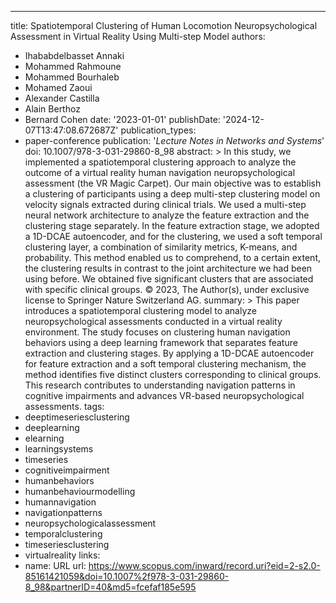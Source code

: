 ---
title: Spatiotemporal Clustering of Human Locomotion Neuropsychological Assessment in Virtual Reality Using Multi-step Model
authors:
- Ihababdelbasset Annaki
- Mohammed Rahmoune
- Mohammed Bourhaleb
- Mohamed Zaoui
- Alexander Castilla
- Alain Berthoz
- Bernard Cohen
date: '2023-01-01'
publishDate: '2024-12-07T13:47:08.672687Z'
publication_types:
- paper-conference
publication: '*Lecture Notes in Networks and Systems*'
doi: 10.1007/978-3-031-29860-8_98
abstract: >
  In this study, we implemented a spatiotemporal clustering approach to analyze
  the outcome of a virtual reality human navigation neuropsychological assessment (the
  VR Magic Carpet). Our main objective was to establish a clustering of participants
  using a deep multi-step clustering model on velocity signals extracted during clinical
  trials. We used a multi-step neural network architecture to analyze the feature
  extraction and the clustering stage separately. In the feature extraction stage,
  we adopted a 1D-DCAE autoencoder, and for the clustering, we used a soft temporal
  clustering layer, a combination of similarity metrics, K-means, and probability.
  This method enabled us to comprehend, to a certain extent, the clustering results
  in contrast to the joint architecture we had been using before. We obtained five
  significant clusters that are associated with specific clinical groups. © 2023,
  The Author(s), under exclusive license to Springer Nature Switzerland AG.
summary: >
  This paper introduces a spatiotemporal clustering model to analyze neuropsychological
  assessments conducted in a virtual reality environment. The study focuses on
  clustering human navigation behaviors using a deep learning framework that separates
  feature extraction and clustering stages. By applying a 1D-DCAE autoencoder for
  feature extraction and a soft temporal clustering mechanism, the method identifies
  five distinct clusters corresponding to clinical groups. This research contributes
  to understanding navigation patterns in cognitive impairments and advances VR-based
  neuropsychological assessments.
tags:
- deeptimeseriesclustering
- deeplearning
- elearning
- learningsystems
- timeseries
- cognitiveimpairment
- humanbehaviors
- humanbehaviourmodelling
- humannavigation
- navigationpatterns
- neuropsychologicalassessment
- temporalclustering
- timeseriesclustering
- virtualreality
links:
- name: URL
  url: https://www.scopus.com/inward/record.uri?eid=2-s2.0-85161421059&doi=10.1007%2f978-3-031-29860-8_98&partnerID=40&md5=fcefaf185e595
